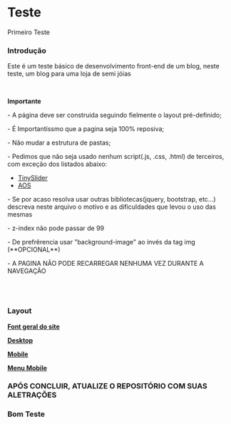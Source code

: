 # Teste
Primeiro Teste

<h3>Introdução</h3>
<p>Este é um teste básico de desenvolvimento front-end de um blog, neste teste, um blog para uma loja de semi jóias</p>
<br>
<p><b>Importante</b></p>
<p> - A página deve ser construida seguindo fielmente o <a
        hrfe="https://xd.adobe.com/view/f1ad5c55-60cc-4979-5072-66253923c733-879c/screen/0031eacc-05c6-4107-8136-c0b376605d9e/blog">layout</a>
    pré-definido;</p>
<p> - É Importantíssmo que a pagina seja 100% reposiva;</p>
<p> - Não mudar a estrutura de pastas;</p>
<p> - Pedimos que não seja usado nenhum script(.js, .css, .html) de terceiros, com exceção dos listados abaixo:</p>
    <ul>
        <li><a target="_blank" href="https://github.com/ganlanyuan/tiny-slider">TinySlider</a></li>
        <li><a target="_blank" href="https://github.com/michalsnik/aos">AOS</a></li>
    </ul>
<p> - Se por acaso resolva usar outras bibliotecas(jquery, bootstrap, etc...) descreva neste arquivo o motivo e as dificuldades que levou o uso das mesmas</p>
<p> - z-index não pode passar de 99</p>
<p> - De prefrêrencia usar "background-image" ao invés da tag img  (**OPCIONAL**)</p>
<p> - A PAGINA NÃO PODE RECARREGAR NENHUMA VEZ DURANTE A NAVEGAÇÃO</p>
<br>
<br>

<h3>Layout</h3>

<p><a target="_blank" href="https://fonts.google.com/specimen/Sarabun?query=Sarabun"><b>Font geral do site</b></a></p>
<p><a target="_blank" href="https://xd.adobe.com/view/f1ad5c55-60cc-4979-5072-66253923c733-879c/screen/0031eacc-05c6-4107-8136-c0b376605d9e/blog"><b>Desktop</b></a></p>
<p><a target="_blank" href="https://xd.adobe.com/view/fe79263a-a92c-4134-4b61-abe44586f588-8848/screen/3fa12d19-bf1f-49f9-b0f8-b79787e4f392/blog"><b>Mobile</b></a></p>
<p><a target="_blank" href="https://xd.adobe.com/view/fe79263a-a92c-4134-4b61-abe44586f588-8848/screen/463c69a1-5e8f-44b0-91d9-03e2c9dc0994/menu-nivel-1"><b>Menu Mobile</b></a></p>


<h3>APÓS CONCLUIR, ATUALIZE O REPOSITÓRIO COM SUAS ALETRAÇÕES</h3>
<h3>Bom Teste</h3>
